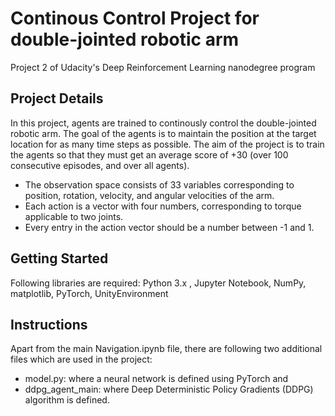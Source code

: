 # Continous Control Project for double-jointed robotic arm
Project 2 of Udacity's Deep Reinforcement Learning nanodegree program

## Project Details
In this project, agents are trained to continously control the double-jointed robotic arm. The goal of the agents is to maintain the position at the target location for as many time steps as possible. The aim of the project is to train the agents so that they must get an average score of +30 (over 100 consecutive episodes, and over all agents).

- The observation space consists of 33 variables corresponding to position, rotation, velocity, and angular velocities of the arm.  
- Each action is a vector with four numbers, corresponding to torque applicable to two joints.  
- Every entry in the action vector should be a number between -1 and 1.

## Getting Started
Following libraries are required:
Python 3.x , Jupyter Notebook, NumPy, matplotlib, PyTorch, UnityEnvironment

## Instructions
Apart from the main Navigation.ipynb file, there are following two additional files which are used in the project:
- model.py: where a neural network is defined using PyTorch and
- ddpg_agent_main: where Deep Deterministic Policy Gradients (DDPG) algorithm is defined.

